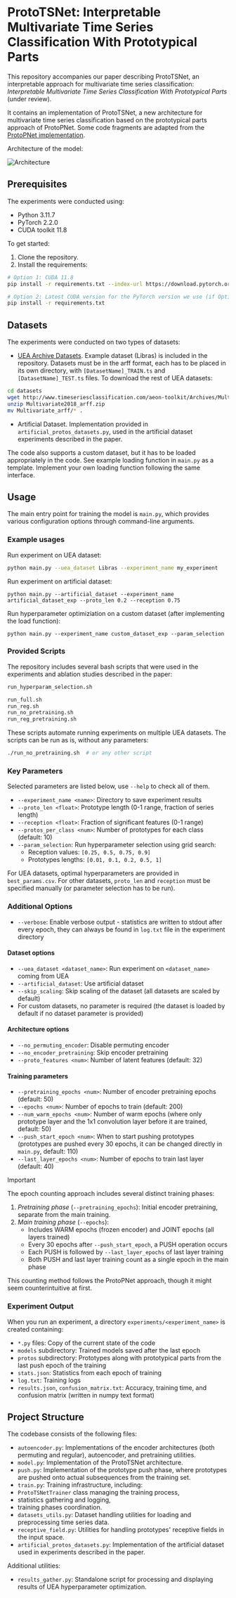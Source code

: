 # ProtoTSNet: Interpretable Multivariate Time Series Classification With Prototypical Parts

This repository accompanies our paper describing ProtoTSNet, an interpretable approach for multivariate time series classification: *Interpretable Multivariate Time Series Classification With Prototypical Parts* (under review).

It contains an implementation of ProtoTSNet, a new architecture for multivariate time series classification based on the prototypical parts approach of ProtoPNet. Some code fragments are adapted from the [ProtoPNet implementation](https://github.com/cfchen-duke/ProtoPNet).

Architecture of the model:

![Architecture](./assets/prototsnet_arch.png)

## Prerequisites

The experiments were conducted using:
- Python 3.11.7
- PyTorch 2.2.0
- CUDA toolkit 11.8

To get started:
1. Clone the repository.
2. Install the requirements:

```sh
# Option 1: CUDA 11.8
pip install -r requirements.txt --index-url https://download.pytorch.org/whl/cu118

# Option 2: Latest CUDA version for the PyTorch version we use (if Option 1 causes issues)
pip install -r requirements.txt
```

## Datasets

The experiments were conducted on two types of datasets:

- [UEA Archive Datasets](https://www.timeseriesclassification.com). Example dataset (Libras) is included in the repository. Datasets must be in the arff format, each has to be placed in its own directory, with `[DatasetName]_TRAIN.ts` and `[DatasetName]_TEST.ts` files. To download the rest of UEA datasets:
```sh
cd datasets
wget http://www.timeseriesclassification.com/aeon-toolkit/Archives/Multivariate2018_arff.zip
unzip Multivariate2018_arff.zip
mv Multivariate_arff/* .
```
- Artificial Dataset. Implementation provided in `artificial_protos_datasets.py`, used in the artificial dataset experiments described in the paper.

The code also supports a custom dataset, but it has to be loaded appropriately in the code. See example loading function in `main.py` as a template. Implement your own loading function following the same interface.

## Usage

The main entry point for training the model is `main.py`, which provides various configuration options through command-line arguments.

### Example usages

Run experiment on UEA dataset:
```bash
python main.py --uea_dataset Libras --experiment_name my_experiment
```

Run experiment on artificial dataset:
```
python main.py --artificial_dataset --experiment_name artificial_dataset_exp --proto_len 0.2 --reception 0.75
```

Run hyperparameter optimiziation on a custom dataset (after implementing the load function):
```
python main.py --experiment_name custom_dataset_exp --param_selection
```

### Provided Scripts

The repository includes several bash scripts that were used in the experiments and ablation studies described in the paper:

```bash
run_hyperparam_selection.sh

run_full.sh
run_reg.sh
run_no_pretraining.sh
run_reg_pretraining.sh
```

These scripts automate running experiments on multiple UEA datasets. The scripts can be run as is, without any parameters:
```bash
./run_no_pretraining.sh  # or any other script
```

### Key Parameters

Selected parameters are listed below, use `--help` to check all of them.

- `--experiment_name <name>`: Directory to save experiment results
- `--proto_len <float>`: Prototype length (0-1 range, fraction of series length)
- `--reception <float>`: Fraction of significant features (0-1 range)
- `--protos_per_class <num>`: Number of prototypes for each class (default: 10)
- `--param_selection`: Run hyperparameter selection using grid search:
    - Reception values: `[0.25, 0.5, 0.75, 0.9]`
    - Prototypes lengths: `[0.01, 0.1, 0.2, 0.5, 1]`

For UEA datasets, optimal hyperparameters are provided in `best_params.csv`. For other datasets, `proto_len` and `reception` must be specified manually (or parameter selection has to be run).

### Additional Options

- `--verbose`: Enable verbose output - statistics are written to stdout after every epoch, they can always be found in `log.txt` file in the experiment directory

#### Dataset options
- `--uea_dataset <dataset_name>`: Run experiment on `<dataset_name>` coming from UEA
- `--artificial_dataset`: Use artificial dataset
- `--skip_scaling`: Skip scaling of the dataset (all datasets are scaled by default)
- For custom datasets, no parameter is required (the dataset is loaded by default if no dataset parameter is provided)

#### Architecture options

- `--no_permuting_encoder`: Disable permuting encoder
- `--no_encoder_pretraining`: Skip encoder pretraining
- `--proto_features <num>`: Number of latent features (default: 32)

#### Training parameters

- `--pretraining_epochs <num>`: Number of encoder pretraining epochs (default: 50)
- `--epochs <num>`: Number of epochs to train (default: 200)
- `--num_warm_epochs <num>`: Number of warm epochs (where only prototype layer and the 1x1 convolution layer before it are trained, default: 50)
- `--push_start_epoch <num>`: When to start pushing prototypes (prototypes are pushed every 30 epochs, it can be changed directly in `main.py`, default: 110)
- `--last_layer_epochs <num>`: Number of epochs to train last layer (default: 40)

> [!IMPORTANT]
> The epoch counting approach includes several distinct training phases:
> 1. *Pretraining phase* (`--pretraining_epochs`):
>    Initial encoder pretraining, separate from the main training.
> 2. *Main training phase* (`--epochs`):
>    - Includes WARM epochs (frozen encoder) and JOINT epochs (all layers trained)
>    - Every 30 epochs after `--push_start_epoch`, a PUSH operation occurs
>    - Each PUSH is followed by `--last_layer_epochs` of last layer training
>    - Both PUSH and last layer training count as a single epoch in the main phase
>
> This counting method follows the ProtoPNet approach, though it might seem counterintuitive at first.

### Experiment Output

When you run an experiment, a directory `experiments/<experiment_name>` is created containing:
- `*.py` files: Copy of the current state of the code
- `models` subdirectory: Trained models saved after the last epoch
- `protos` subdirectory: Prototypes along with prototypical parts from the last push epoch of the training
- `stats.json`: Statistics from each epoch of training
- `log.txt`: Training logs
- `results.json`, `confusion_matrix.txt`: Accuracy, training time, and confusion matrix (written in numpy text format)

## Project Structure

The codebase consists of the following files:

- `autoencoder.py`: Implementations of the encoder architectures (both permuting and regular), autoencoder, and pretraining utilities.
- `model.py`: Implementation of the ProtoTSNet architecture.
- `push.py`: Implementation of the prototype push phase, where prototypes are pushed onto actual subsequences from the training set.
- `train.py`: Training infrastructure, including:
 - `ProtoTSNetTrainer` class managing the training process,
 - statistics gathering and logging,
 - training phases coordination.
- `datasets_utils.py`: Dataset handling utilities for loading and preprocessing time series data.
- `receptive_field.py`: Utilities for handling prototypes' receptive fields in the input space.
- `artificial_protos_datasets.py`: Implementation of the artificial dataset used in experiments described in the paper.

Additional utilities:
- `results_gather.py`: Standalone script for processing and displaying results of UEA hyperparameter optimization.

